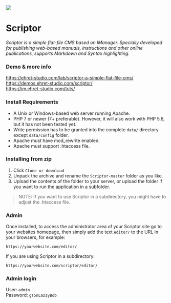 ![](https://demos.ehret-studio.com/scriptor/data/uploads/dashboard-screen.png)

# Scriptor

_Scriptor is a simple flat-file CMS based on IManager. Specially developed for publishing web-based manuals, instructions and other online publications, supports Markdown and Syntax highlighting._

### Demo & more info
https://ehret-studio.com/lab/scriptor-a-simple-flat-file-cms/   
https://demos.ehret-studio.com/scriptor/   
https://im.ehret-studio.com/tuts/   

### Install Requirements
- A Unix or Windows-based web server running Apache.   
- PHP 7 or newer (7+ preferable). However, it will also work with PHP 5.6, but it has not been tested yet.   
- Write permission has to be granted into the complete `data/` directory except `data/config` folder.   
- Apache must have mod_rewrite enabled.   
- Apache must support .htaccess file.   
    
### Installing from zip
1. Click `Clone or download`
2. Unpack the archive and rename the `Scriptor-master` folder as you like.
3. Upload the contents of the folder to your server, or upload the folder if you want to run the application in a subfolder.
    
> NOTE: If you want to use Scriptor in a subdirectory, you might have to adjust the .htaccess file.
    
### Admin
Once installed, to access the administrator area of your Scriptor site go to your websites homepage, then simply add the text `editor/` to the URL in your browsers, for example: 
```
https://yourwebsite.com/editor/
```

If you are using Scriptor in a subdirectory: 
```
https://yourwebsite.com/scriptor/editor/
```

### Admin login  
User: `admin`   
Password: `gT5nLazzyBob`


